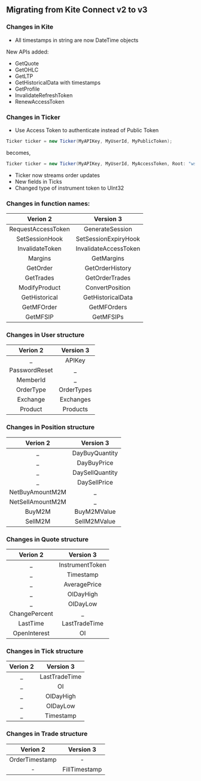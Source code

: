 ## Migrating from Kite Connect v2 to v3

### Changes in Kite

* All timestamps in string are now DateTime objects

New APIs added:

<!-- * GetInstrumentsMargins -->
* GetQuote
* GetOHLC
* GetLTP
* GetHistoricalData with timestamps
* GetProfile
* InvalidateRefreshToken
* RenewAccessToken

### Changes in Ticker

* Use Access Token to authenticate instead of Public Token

```csharp
Ticker ticker = new Ticker(MyAPIKey, MyUserId, MyPublicToken);
```

becomes,

```csharp
Ticker ticker = new Ticker(MyAPIKey, MyUserId, MyAccessToken, Root: "wss://websocket.kite.trade/v3");
```

* Ticker now streams order updates
* New fields in Ticks
* Changed type of instrument token to UInt32

### Changes in function names:

| Verion 2 | Version 3 |
| :---: | :---: |
| RequestAccessToken | GenerateSession |
| SetSessionHook | SetSessionExpiryHook |
| InvalidateToken | InvalidateAccessToken |
| Margins | GetMargins |
| GetOrder | GetOrderHistory |
| GetTrades | GetOrderTrades |
| ModifyProduct | ConvertPosition |
| GetHistorical | GetHistoricalData |
| GetMFOrder | GetMFOrders |
| GetMFSIP | GetMFSIPs |

### Changes in User structure

| Verion 2 | Version 3 |
| :---: | :---: |
| _ | APIKey |
| PasswordReset | _ |
| MemberId | _ |
| OrderType | OrderTypes |
| Exchange | Exchanges |
| Product | Products |

<!-- **Added**

* APIKey

**Removed**

* PasswordReset
* MemberId

**Changed**

* OrderType &rarr; OrderTypes
* Exchange &rarr; Exchanges
* Product &rarr; Products -->

### Changes in Position structure

| Verion 2 | Version 3 |
| :---: | :---: |
| _ | DayBuyQuantity |
| _ | DayBuyPrice |
| _ | DaySellQuantity |
| _ | DaySellPrice |
| NetBuyAmountM2M | _ |
| NetSellAmountM2M | _ |
| BuyM2M | BuyM2MValue |
| SellM2M | SellM2MValue |

<!-- **Added**

* DayBuyQuantity
* DayBuyValue
* DayBuyPrice
* DaySellQuantity
* DaySellValue
* DaySellPrice

**Removed**

* NetBuyAmountM2M
* NetSellAmountM2M

**Changed**

* BuyM2M &rarr; BuyM2MValue
* SellM2M &rarr; SellM2MValue -->

### Changes in Quote structure

| Verion 2 | Version 3 |
| :---: | :---: |
| _ | InstrumentToken |
| _ | Timestamp |
| _ | AveragePrice |
| _ | OIDayHigh |
| _ | OIDayLow |
| ChangePercent | _ |
| LastTime | LastTradeTime |
| OpenInterest | OI |

<!-- **Added**
* InstrumentToken
* Timestamp
* AveragePrice
* OIDayHigh
* OIDayLow
    
**Removed**
* ChangePercent

**Changes**
* LastTime &rarr; LastTradeTime -->

### Changes in Tick structure

| Verion 2 | Version 3 |
| :---: | :---: |
| _ | LastTradeTime |
| _ | OI |
| _ | OIDayHigh |
| _ | OIDayLow |
| _ | Timestamp |

### Changes in Trade structure

| Verion 2 | Version 3 |
| :---: | :---: |
| OrderTimestamp | - |
| - | FillTimestamp |

<!-- **Added**

* LastTradeTime
* OpenInterest
* OIDayHigh
* OIDayLow
* Timestamp -->